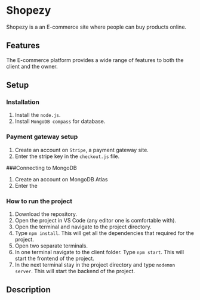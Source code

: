# Shopezy

Shopezy is a an E-commerce site where people can buy products online.


## Features
The E-commerce platform provides a wide range of features to both the client and the owner.


 
## Setup
### Installation
1. Install the `node.js`.
2. Install `MongoDB compass` for database.

### Payment gateway setup
1. Create an account on `Stripe`, a payment gateway site.
2. Enter the stripe key in the `checkout.js` file.

###Connecting to MongoDB
1. Create an account on MongoDB Atlas
2. Enter the 


### How to run the project

1. Download the repository.
2. Open the project in VS Code (any editor one is comfortable with).
3. Open the terminal and navigate to the project directory.
4. Type `npm install`. This will get all the dependencies that required for the project.
5. Open two separate terminals.
6. In one terminal navigate to the client folder. Type `npm start`. This will start the frontend of the project.
7. In the next terminal stay in the project directory and type `nodemon server`. This will start the backend of the project.


## Description

